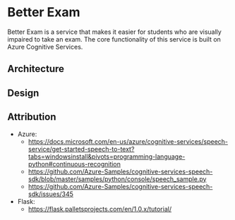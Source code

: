 # Better Exam
Better Exam is a service that makes it easier for students who are visually impaired to take an exam. The core functionality of this service is built on Azure Cognitive Services. 

## Architecture

## Design

## Attribution
- Azure:
  - https://docs.microsoft.com/en-us/azure/cognitive-services/speech-service/get-started-speech-to-text?tabs=windowsinstall&pivots=programming-language-python#continuous-recognition
  - https://github.com/Azure-Samples/cognitive-services-speech-sdk/blob/master/samples/python/console/speech_sample.py
  - https://github.com/Azure-Samples/cognitive-services-speech-sdk/issues/345
- Flask:
  - https://flask.palletsprojects.com/en/1.0.x/tutorial/
